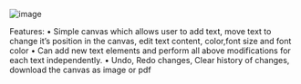 ![image](https://github.com/U-Shamitha/ShamithaCanvas/assets/84791843/2cfbc35e-8cc3-4da8-b3ad-b0d8b3a7671c)


Features:
• Simple canvas which allows user to add text, move text to change it’s position in the canvas, edit text content,
color,font size and font color
• Can add new text elements and perform all above modifications for each text independently.
• Undo, Redo changes, Clear history of changes, download the canvas as image or pdf
